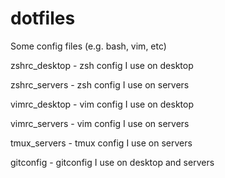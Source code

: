 dotfiles
========

Some config files (e.g. bash, vim, etc)


zshrc_desktop - zsh config I use on desktop


zshrc_servers - zsh config I use on servers


vimrc_desktop - vim config I use on desktop


vimrc_servers - vim config I use on servers


tmux_servers - tmux config I use on servers


gitconfig - gitconfig I use on desktop and servers
